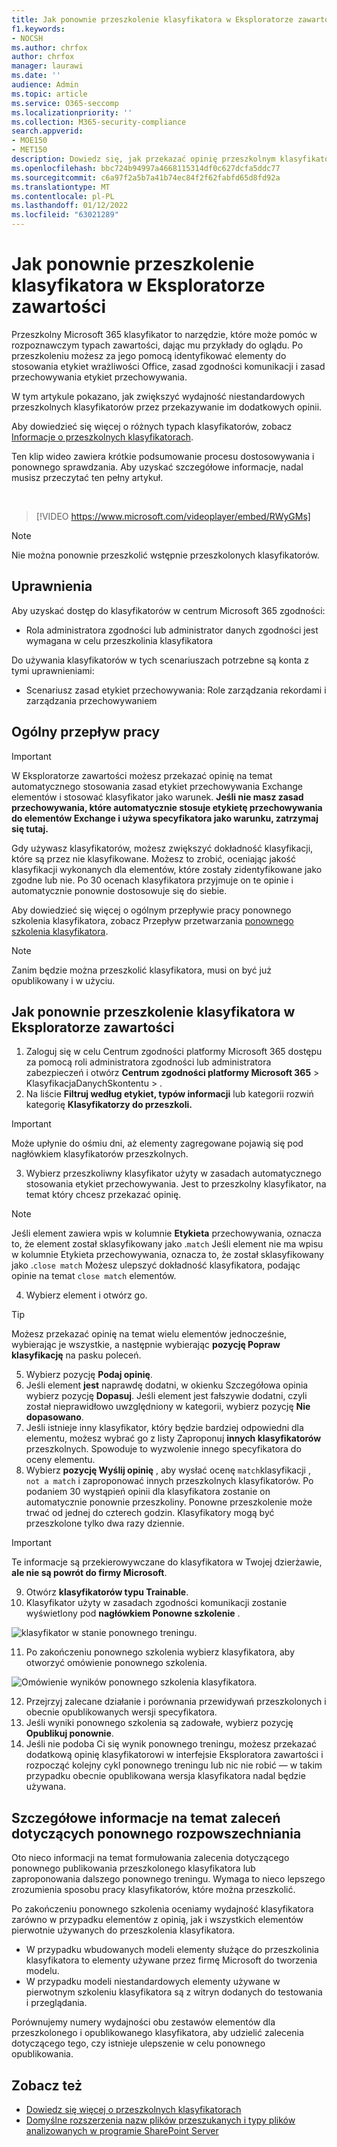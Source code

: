 ```yaml
---
title: Jak ponownie przeszkolenie klasyfikatora w Eksploratorze zawartości
f1.keywords:
- NOCSH
ms.author: chrfox
author: chrfox
manager: laurawi
ms.date: ''
audience: Admin
ms.topic: article
ms.service: O365-seccomp
ms.localizationpriority: ''
ms.collection: M365-security-compliance
search.appverid:
- MOE150
- MET150
description: Dowiedz się, jak przekazać opinię przeszkolnym klasyfikatorowi w Eksploratorze zawartości.
ms.openlocfilehash: bbc724b94997a4668115314df0c627dcfa5ddc77
ms.sourcegitcommit: c6a97f2a5b7a41b74ec84f2f62fabfd65d8fd92a
ms.translationtype: MT
ms.contentlocale: pl-PL
ms.lasthandoff: 01/12/2022
ms.locfileid: "63021289"
---
```

# <a name="how-to-retrain-a-classifier-in-content-explorer"></a>Jak ponownie przeszkolenie klasyfikatora w Eksploratorze zawartości

Przeszkolny Microsoft 365 klasyfikator to narzędzie, które może pomóc w rozpoznawczym typach zawartości, dając mu przykłady do oglądu. Po przeszkoleniu możesz za jego pomocą identyfikować elementy do stosowania etykiet wrażliwości Office, zasad zgodności komunikacji i zasad przechowywania etykiet przechowywania.

W tym artykule pokazano, jak zwiększyć wydajność niestandardowych przeszkolnych klasyfikatorów przez przekazywanie im dodatkowych opinii.

Aby dowiedzieć się więcej o różnych typach klasyfikatorów, zobacz [Informacje o przeszkolnych klasyfikatorach](classifier-learn-about.md).

Ten klip wideo zawiera krótkie podsumowanie procesu dostosowywania i ponownego sprawdzania. Aby uzyskać szczegółowe informacje, nadal musisz przeczytać ten pełny artykuł.

</br>

> [!VIDEO https://www.microsoft.com/videoplayer/embed/RWyGMs]

> [!NOTE]
> Nie można ponownie przeszkolić wstępnie przeszkolonych klasyfikatorów.

## <a name="permissions"></a>Uprawnienia

Aby uzyskać dostęp do klasyfikatorów w centrum Microsoft 365 zgodności:

- Rola administratora zgodności lub administrator danych zgodności jest wymagana w celu przeszkolinia klasyfikatora

Do używania klasyfikatorów w tych scenariuszach potrzebne są konta z tymi uprawnieniami:

- Scenariusz zasad etykiet przechowywania: Role zarządzania rekordami i zarządzania przechowywaniem 

## <a name="overall-workflow"></a>Ogólny przepływ pracy

> [!IMPORTANT]
> W Eksploratorze zawartości możesz przekazać opinię na temat automatycznego stosowania zasad etykiet przechowywania Exchange elementów i stosować klasyfikator jako warunek. **Jeśli nie masz zasad przechowywania, które automatycznie stosuje etykietę przechowywania do elementów Exchange i używa specyfikatora jako warunku, zatrzymaj się tutaj.**

Gdy używasz klasyfikatorów, możesz zwiększyć dokładność klasyfikacji, które są przez nie klasyfikowane. Możesz to zrobić, oceniając jakość klasyfikacji wykonanych dla elementów, które zostały zidentyfikowane jako zgodne lub nie. Po 30 ocenach klasyfikatora przyjmuje on te opinie i automatycznie ponownie dostosowuje się do siebie.

Aby dowiedzieć się więcej o ogólnym przepływie pracy ponownego szkolenia klasyfikatora, zobacz Przepływ przetwarzania [ponownego szkolenia klasyfikatora](classifier-learn-about.md#retraining-classifiers).

> [!NOTE]
> Zanim będzie można przeszkolić klasyfikatora, musi on być już opublikowany i w użyciu.

## <a name="how-to-retrain-a-classifier-in-content-explorer"></a>Jak ponownie przeszkolenie klasyfikatora w Eksploratorze zawartości

1. Zaloguj się w celu Centrum zgodności platformy Microsoft 365 dostępu za pomocą roli administratora zgodności lub administratora zabezpieczeń i otwórz **Centrum zgodności platformy Microsoft 365** >  KlasyfikacjaDanychSkontentu > . 
2. Na liście **Filtruj według etykiet, typów informacji** lub kategorii rozwiń kategorię **Klasyfikatorzy do przeszkoli.**

> [!IMPORTANT]
> Może upłynie do ośmiu dni, aż elementy zagregowane pojawią się pod nagłówkiem klasyfikatorów przeszkolnych.

3. Wybierz przeszkoliwny klasyfikator użyty w zasadach automatycznego stosowania etykiet przechowywania. Jest to przeszkolny klasyfikator, na temat który chcesz przekazać opinię.

> [!NOTE]
> Jeśli element zawiera wpis w kolumnie **Etykieta** przechowywania, oznacza to, że element został sklasyfikowany jako .`match`  Jeśli element nie ma wpisu w kolumnie Etykieta przechowywania,  oznacza to, że został sklasyfikowany jako .`close match` Możesz ulepszyć dokładność klasyfikatora, podając opinie na temat `close match` elementów. 

4. Wybierz element i otwórz go.
 
 > [!TIP]
> Możesz przekazać opinię na temat wielu elementów jednocześnie, wybierając je wszystkie, a następnie wybierając **pozycję Popraw klasyfikację** na pasku poleceń.

5. Wybierz pozycję **Podaj opinię**.
6. Jeśli element **jest** naprawdę dodatni, w okienku Szczegółowa opinia wybierz pozycję **Dopasuj**.  Jeśli element jest fałszywie dodatni, czyli został nieprawidłowo uwzględniony w kategorii, wybierz pozycję **Nie dopasowano**.
7. Jeśli istnieje inny klasyfikator, który będzie bardziej odpowiedni dla elementu, możesz wybrać go z listy Zaproponuj **innych klasyfikatorów** przeszkolnych. Spowoduje to wyzwolenie innego specyfikatora do oceny elementu.
8. Wybierz **pozycję Wyślij opinię** , aby wysłać ocenę `match`klasyfikacji , `not a match` i zaproponować innych przeszkolnych klasyfikatorów. Po podaniem 30 wystąpień opinii dla klasyfikatora zostanie on automatycznie ponownie przeszkoliny. Ponowne przeszkolenie może trwać od jednej do czterech godzin. Klasyfikatory mogą być przeszkolone tylko dwa razy dziennie.

> [!IMPORTANT]
> Te informacje są przekierowywczane do klasyfikatora w Twojej dzierżawie, **ale nie są powrót do firmy Microsoft**.

9. Otwórz **klasyfikatorów typu Trainable**.
10. Klasyfikator użyty w zasadach zgodności komunikacji zostanie wyświetlony pod **nagłówkiem Ponowne szkolenie** .

![klasyfikator w stanie ponownego treningu.](../media/classifier-retraining.png)

11. Po zakończeniu ponownego szkolenia wybierz klasyfikatora, aby otworzyć omówienie ponownego szkolenia.

![Omówienie wyników ponownego szkolenia klasyfikatora.](../media/classifier-retraining-overview.png)

12. Przejrzyj zalecane działanie i porównania przewidywań przeszkolonych i obecnie opublikowanych wersji specyfikatora.
13. Jeśli wyniki ponownego szkolenia są zadowałe, wybierz pozycję **Opublikuj ponownie**.
14. Jeśli nie podoba Ci się wynik ponownego treningu, możesz przekazać dodatkową opinię klasyfikatorowi w interfejsie Eksploratora zawartości i rozpocząć kolejny cykl ponownego treningu lub nic nie robić — w takim przypadku obecnie opublikowana wersja klasyfikatora nadal będzie używana. 

## <a name="details-on-republishing-recommendations"></a>Szczegółowe informacje na temat zaleceń dotyczących ponownego rozpowszechniania

Oto nieco informacji na temat formułowania zalecenia dotyczącego ponownego publikowania przeszkolonego klasyfikatora lub zaproponowania dalszego ponownego treningu. Wymaga to nieco lepszego zrozumienia sposobu pracy klasyfikatorów, które można przeszkolić.

Po zakończeniu ponownego szkolenia oceniamy wydajność klasyfikatora zarówno w przypadku elementów z opinią, jak i wszystkich elementów pierwotnie używanych do przeszkolenia klasyfikatora. 

- W przypadku wbudowanych modeli elementy służące do przeszkolinia klasyfikatora to elementy używane przez firmę Microsoft do tworzenia modelu.
- W przypadku modeli niestandardowych elementy używane w pierwotnym szkoleniu klasyfikatora są z witryn dodanych do testowania i przeglądania.

Porównujemy numery wydajności obu zestawów elementów dla przeszkolonego i opublikowanego klasyfikatora, aby udzielić zalecenia dotyczącego tego, czy istnieje ulepszenie w celu ponownego opublikowania. 

## <a name="see-also"></a>Zobacz też

- [Dowiedz się więcej o przeszkolnych klasyfikatorach](classifier-learn-about.md)
- [Domyślne rozszerzenia nazw plików przeszukanych i typy plików analizowanych w programie SharePoint Server](/sharepoint/technical-reference/default-crawled-file-name-extensions-and-parsed-file-types)